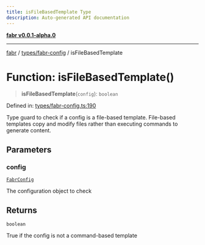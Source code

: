 ```yaml
---
title: isFileBasedTemplate Type
description: Auto-generated API documentation
---
```


[**fabr v0.0.1-alpha.0**](../../../README.md)

***

[fabr](../../../README.md) / [types/fabr-config](../README.md) / isFileBasedTemplate

# Function: isFileBasedTemplate()

> **isFileBasedTemplate**(`config`): `boolean`

Defined in: [types/fabr-config.ts:190](https://github.com/yashjawale/fabr/blob/main/src/types/fabr-config.ts#L190)

Type guard to check if a config is a file-based template.
File-based templates copy and modify files rather than executing commands to generate content.

## Parameters

### config

[`FabrConfig`](../interfaces/FabrConfig.md)

The configuration object to check

## Returns

`boolean`

True if the config is not a command-based template
